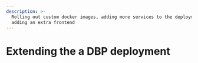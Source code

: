 ```yaml
---
description: >-
  Rolling out custom docker images, adding more services to the deployment,
  adding an extra frontend
---
```


# Extending the a DBP deployment

